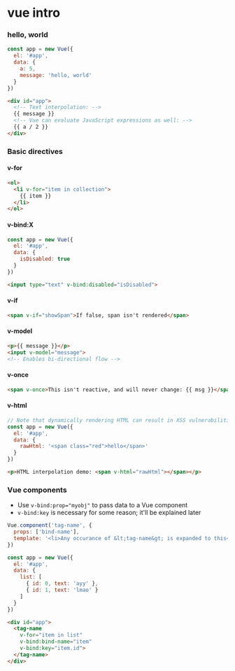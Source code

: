 # vue intro

### hello, world

```js
const app = new Vue({
  el: '#app',
  data: {
    a: 5,
    message: 'hello, world'
  }
})
```

```html
<div id="app">
  <!-- Text interpolation: -->
  {{ message }}
  <!-- Vue can evaluate JavaScript expressions as well: -->
  {{ a / 2 }}
</div>
```

### Basic directives

#### v-for

```html
<ol>
  <li v-for="item in collection">
    {{ item }}
  </li>
</ol>
```

#### v-bind:X

```js
const app = new Vue({
  el: '#app',
  data: {
    isDisabled: true
  }
})
```

```html
<input type="text" v-bind:disabled="isDisabled">
```

#### v-if

```html
<span v-if="showSpan">If false, span isn't rendered</span>
```

#### v-model

```html
<p>{{ message }}</p>
<input v-model="message">
<!-- Enables bi-directional flow -->
```

#### v-once

```html
<span v-once>This isn't reactive, and will never change: {{ msg }}</span>
```

#### v-html

```js
// Note that dynamically rendering HTML can result in XSS vulnerabilities
const app = new Vue({
  el: '#app',
  data: {
    rawHtml: '<span class="red">hello</span>'
  }
})
```

```html
<p>HTML interpolation demo: <span v-html="rawHtml"></span></p>
```

### Vue components

* Use `v-bind:prop="myobj"` to pass data to a Vue component
* `v-bind:key` is necessary for some reason; it'll be explained later

```js
Vue.component('tag-name', {
  props: ['bind-name'],
  template: '<li>Any occurance of &lt;tag-name&gt; is expanded to this</li>'
})

const app = new Vue({
  el: '#app',
  data: {
    list: [
      { id: 0, text: 'ayy' },
      { id: 1, text: 'lmao' }
    ]
  }
})
```

```html
<div id="app">
  <tag-name
    v-for="item in list"
    v-bind:bind-name="item"
    v-bind:key="item.id">
  </tag-name>
</div>
```
